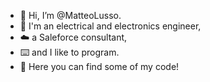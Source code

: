 - 👋 Hi, I’m @MatteoLusso.
- 🔌 I'm an electrical and electronics engineer,
- ☁️ a Saleforce consultant,
- ⌨️ and I like to program. 
- 💾 Here you can find some of my code!
